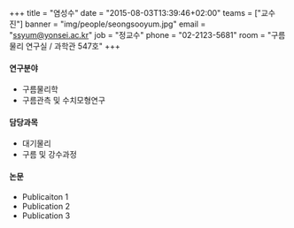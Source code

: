 +++
title = "염성수"
date = "2015-08-03T13:39:46+02:00"
teams = ["교수진"]
banner = "img/people/seongsooyum.jpg"
email = "ssyum@yonsei.ac.kr"
job = "정교수"
phone = "02-2123-5681"
room = "구름물리 연구실 / 과학관 547호"
+++

#### 연구분야
+ 구름물리학
+ 구름관측 및 수치모형연구

#### 담당과목
+ 대기물리
+ 구름 및 강수과정

#### 논문
+ Publicaiton 1
+ Publication 2
+ Publication 3


